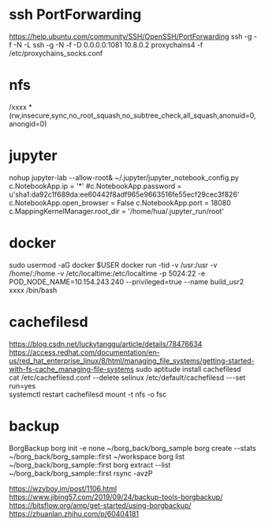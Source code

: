 # ssh PortForwarding
https://help.ubuntu.com/community/SSH/OpenSSH/PortForwarding
ssh -g -f -N -L 
ssh -g -N -f -D 0.0.0.0:1081 10.8.0.2
proxychains4 -f /etc/proxychains_socks.conf 


# nfs
/xxxx  *(rw,insecure,sync,no_root_squash,no_subtree_check,all_squash,anonuid=0,anongid=0)

# jupyter
nohup jupyter-lab --allow-root&
~/.jupyter/jupyter_notebook_config.py
c.NotebookApp.ip = '*'
#c.NotebookApp.password = u'sha1:da92c1f689da:ee60442f8adf965e9663516fe55ecf29cec3f826'
c.NotebookApp.open_browser = False
c.NotebookApp.port = 18080
c.MappingKernelManager.root_dir = '/home/hua/.jupyter_run/root' 

# docker
sudo usermod -aG docker $USER
docker run -tid -v /usr:/usr -v /home/:/home -v /etc/localtime:/etc/localtime  -p 5024:22 -e POD_NODE_NAME=10.154.243.240  --privileged=true --name build_usr2 xxxx /bin/bash

# cachefilesd
https://blog.csdn.net/luckytanggu/article/details/78476634  
https://access.redhat.com/documentation/en-us/red_hat_enterprise_linux/8/html/managing_file_systems/getting-started-with-fs-cache_managing-file-systems 
sudo aptitude  install cachefilesd  
cat /etc/cachefilesd.conf  --delete selinux 
/etc/default/cachefilesd  ---set run=yes  
systemctl restart cachefilesd 
mount -t nfs -o fsc 

# backup
BorgBackup
 borg init  -e none ~/borg_back/borg_sample
 borg create --stats ~/borg_back/borg_sample::first ~/workspace
 borg list ~/borg_back/borg_sample::first
 borg extract --list ~/borg_back/borg_sample::first
 rsync -avzP <repo-name> <remote-matchine>

https://wzyboy.im/post/1106.html
https://www.jibing57.com/2019/09/24/backup-tools-borgbackup/ 
https://bitsflow.org/amp/get-started/using-borgbackup/
https://zhuanlan.zhihu.com/p/60404181
